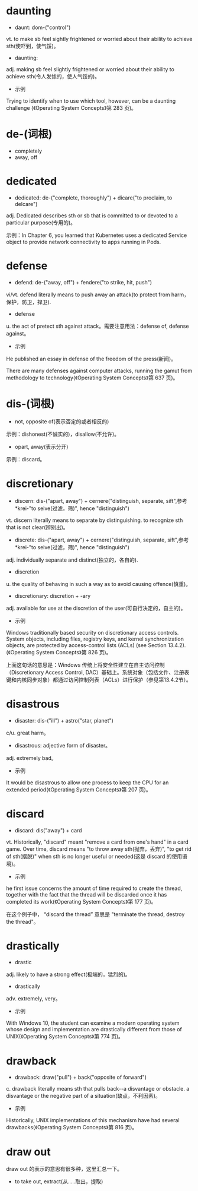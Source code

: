 # daunting

- daunt: dom-("control")

vt. to make sb feel sightly frightened or worried about their ability to achieve sth(使吓到，使气馁)。

- daunting: 

adj. making sb feel slightly frightened or worried about their ability  to achieve sth(令人发怵的，使人气馁的)。

- 示例

Trying to identify when to use which tool, however, can be a daunting challenge (《Operating System Concepts》第 283 页)。

# de-(词根)

- completely
- away, off

# dedicated

- dedicated: de-("complete, thoroughly") + dicare("to proclaim, to delcare")

adj. Dedicated describes sth or sb that is committed to or devoted to a particular purpose(专用的)。

示例：In Chapter 6, you learned that Kubernetes uses a dedicated Service object to provide network connectivity to apps running in Pods.

# defense

- defend: de-("away, off") + fendere("to strike, hit, push")

vi/vt. defend literally means to push away an attack(to protect from harm，保护，防卫，捍卫).

- defense

u. the act of pretect sth against attack。需要注意用法：defense of, defense against。

- 示例

He published an essay in defense of the freedom of the press(新闻)。

There are many defenses against computer attacks, running the gamut from methodology to technology(《Operating System Concepts》第 637 页)。

# dis-(词根)

-  not, opposite of(表示否定的或者相反的)

示例：dishonest(不诚实的)，disallow(不允许)。

- opart, away(表示分开)

示例：discard。

# discretionary

- discern: dis-("apart, away") + cernere("distinguish, separate, sift",参考 *krei-"to seive(过滤，筛)", hence "distinguish")

vt. discern literally means to separate by distinguishing. to recognize sth that is not clear(辨别出)。

- discrete: dis-("apart, away") + cernere("distinguish, separate, sift",参考 *krei-"to seive(过滤，筛)", hence "distinguish")

adj. individually separate and distinct(独立的，各自的).

- discretion

u. the quality of behaving in such a way as to avoid causing offence(慎重)。

- discretionary: discretion + -ary

adj. available for use at the discretion of the user(可自行决定的，自主的)。

- 示例

Windows traditionally based security on discretionary access controls. System objects, including files, registry keys, and kernel synchronization objects, are protected by access-control lists (ACLs) (see Section 13.4.2).(《Operating System Concepts》第 826 页)。

上面这句话的意思是：Windows 传统上将安全性建立在自主访问控制（Discretionary Access Control, DAC）基础上。系统对象（包括文件、注册表键和内核同步对象）都通过访问控制列表（ACLs）进行保护（参见第13.4.2节）。

# disastrous

- disaster: dis-("ill") + astro("star, planet")

c/u. great harm。

- disastrous: adjective form of disaster。

adj. extremely bad。

- 示例

It would be disastrous to allow one process to keep the CPU for an extended period(《Operating System Concepts》第 207 页)。

# discard

-  discard: dis("away") + card

vt. Historically, "discard" meant "remove a card from one's hand" in a card game. Over time, discard means "to throw away sth(抛弃，丢弃)", "to get rid of sth(摆脱)" when sth is no longer useful or needed(这是 discard 的使用语境)。

- 示例

he first issue concerns the amount of time required to create the thread, together with the fact that the thread will be discarded once it has completed its work(《Operating System Concepts》第 177 页)。

在这个例子中， “discard the thread” 意思是 "terminate the thread, destroy the thread"。

# drastically

- drastic

adj. likely to have a strong effect(极端的，猛烈的)。

- drastically

adv. extremely, very。

- 示例

With Windows 10, the student can examine a modern operating system whose design and implementation are drastically different from those of UNIX(《Operating System Concepts》第 774 页)。

# drawback

- drawback: draw("pull") + back("opposite of forward")

c. drawback literally means sth that pulls back--a disvantage or obstacle. a disvantage or the negative part of a situation(缺点，不利因素)。

- 示例

Historically, UNIX implementations of this mechanism have had several drawbacks(《Operating System Concepts》第 816 页)。

# draw out

draw out 的表示的意思有很多种，这里汇总一下。

- to take out, extract(从.....取出，提取)